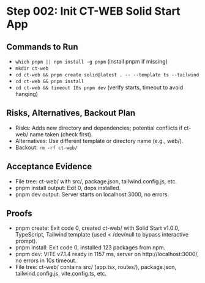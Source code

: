 # Step 002: Init CT-WEB Solid Start App

## Commands to Run
- `which pnpm || npm install -g pnpm` (install pnpm if missing)
- `mkdir ct-web`
- `cd ct-web && pnpm create solid@latest . -- --template ts --tailwind`
- `cd ct-web && pnpm install`
- `cd ct-web && timeout 10s pnpm dev` (verify starts, timeout to avoid hanging)

## Risks, Alternatives, Backout Plan
- Risks: Adds new directory and dependencies; potential conflicts if ct-web/ name taken (check first).
- Alternatives: Use different template or directory name (e.g., web/).
- Backout: `rm -rf ct-web/`

## Acceptance Evidence
- File tree: ct-web/ with src/, package.json, tailwind.config.js, etc.
- pnpm install output: Exit 0, deps installed.
- pnpm dev output: Server starts on localhost:3000, no errors.

## Proofs
- pnpm create: Exit code 0, created ct-web/ with Solid Start v1.0.0, TypeScript, Tailwind template (used < /dev/null to bypass interactive prompt).
- pnpm install: Exit code 0, installed 123 packages from npm.
- pnpm dev: VITE v7.1.4 ready in 1157 ms, server on http://localhost:3000/, no errors in 10s timeout.
- File tree: ct-web/ contains src/ (app.tsx, routes/), package.json, tailwind.config.js, vite.config.ts, etc.